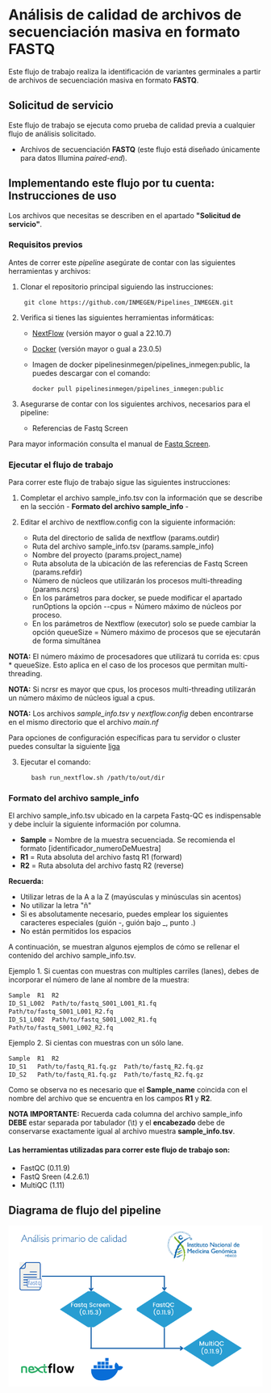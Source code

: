 # Análisis de calidad de archivos de secuenciación masiva en formato FASTQ

Este flujo de trabajo realiza la identificación de variantes germinales a partir de archivos de secuenciación masiva en formato **FASTQ**.

## Solicitud de servicio

Este flujo de trabajo se ejecuta como prueba de calidad previa a cualquier flujo de análisis solicitado.

- Archivos de secuenciación **FASTQ** (este flujo está diseñado únicamente para datos Illumina *paired-end*).

## Implementando este flujo por tu cuenta: Instrucciones de uso 

Los archivos que necesitas se describen en el apartado **"Solicitud de servicio"**.

### Requisitos previos

Antes de correr este *pipeline* asegúrate de contar con las siguientes herramientas y archivos:

1. Clonar el repositorio principal siguiendo las instrucciones:

		git clone https://github.com/INMEGEN/Pipelines_INMEGEN.git

2. Verifica si tienes las siguientes herramientas informáticas:
	- [NextFlow](https://www.nextflow.io/docs/latest/index.html) (versión mayor o gual a 22.10.7)
	- [Docker](https://docs.docker.com/) (versión mayor o gual a 23.0.5)
	- Imagen de docker pipelinesinmegen/pipelines_inmegen:public, la puedes descargar con el comando: 

          docker pull pipelinesinmegen/pipelines_inmegen:public

3. Asegurarse de contar con los siguientes archivos, necesarios para el pipeline:
   
	- Referencias de Fastq Screen

Para mayor información consulta el manual de [Fastq Screen](https://stevenwingett.github.io/FastQ-Screen/).

### Ejecutar el flujo de trabajo

Para correr este flujo de trabajo sigue las siguientes instrucciones:

 1. Completar el archivo sample_info.tsv con la información que se describe en la sección - **Formato del archivo sample_info** -
 2. Editar el archivo de nextflow.config con la siguiente información:

	- Ruta del directorio de salida de nextflow (params.outdir)
	- Ruta del archivo sample_info.tsv (params.sample_info)
	- Nombre del proyecto (params.project_name)
	- Ruta absoluta de la ubicación de las referencias de Fastq Screen (params.refdir)
	- Número de núcleos que utilizarán los procesos multi-threading (params.ncrs)
	- En los parámetros para docker, se puede modificar el apartado runOptions la opción --cpus = Número máximo de núcleos por proceso.
	- En los parámetros de Nextflow (executor) solo se puede cambiar la opción queueSize =  Número máximo de procesos que se ejecutarán de forma simultánea

**NOTA:** El número máximo de  procesadores que utilizará tu corrida es: cpus * queueSize. Esto aplica en el caso de los procesos que permitan multi-threading.

**NOTA:** Si ncrsr es mayor que cpus, los procesos multi-threading utilizarán un número máximo de núcleos igual a cpus.

**NOTA:** Los archivos *sample_info.tsv* y *nextflow.config* deben encontrarse en el mismo directorio que el archivo *main.nf*

Para opciones de configuración específicas para tu servidor o cluster puedes consultar la siguiente [liga](https://www.nextflow.io/docs/latest/config.html) 

  3. Ejecutar el comando: 

			bash run_nextflow.sh /path/to/out/dir


### Formato del archivo sample_info

El archivo sample_info.tsv ubicado en la carpeta Fastq-QC es indispensable y debe incluir la siguiente información por columna.

 - **Sample**  = Nombre de la muestra secuenciada. Se recomienda el formato [identificador_numeroDeMuestra]
 - **R1**      = Ruta absoluta del archivo fastq R1 (forward)
 - **R2**      = Ruta absoluta del archivo fastq R2 (reverse)

**Recuerda:** 
- Utilizar letras de la A a la Z (mayúsculas y minúsculas sin acentos)
- No utilizar la letra "ñ"
- Si es absolutamente necesario, puedes emplear los siguientes caracteres especiales (guión -, guión bajo _, punto .)
- No están permitidos los espacios 

A continuación, se muestran algunos ejemplos de cómo se rellenar el contenido del archivo sample_info.tsv.

Ejemplo 1. Si cuentas con muestras con multiples carriles (lanes), debes de incorporar el número de lane al nombre de la muestra:
 
	Sample	R1	R2
	ID_S1_L002	Path/to/fastq_S001_L001_R1.fq	Path/to/fastq_S001_L001_R2.fq
	ID_S1_L002	Path/to/fastq_S001_L002_R1.fq	Path/to/fastq_S001_L002_R2.fq


Ejemplo 2. Si cientas con muestras con un sólo lane.

	Sample	R1	R2
	ID_S1	Path/to/fastq_R1.fq.gz	Path/to/fastq_R2.fq.gz
	ID_S2	Path/to/fastq_R1.fq.gz	Path/to/fastq_R2.fq.gz

Como se observa no es necesario que el **Sample_name** coincida con el nombre del archivo que se encuentra en los campos **R1** y **R2**.

**NOTA IMPORTANTE:** Recuerda cada columna del archivo sample_info **DEBE** estar separada por tabulador (\t) y el **encabezado** debe de conservarse exactamente igual al archivo muestra **sample_info.tsv**.

#### Las herramientas utilizadas para correr este flujo de trabajo son:

 - FastQC (0.11.9)
 - FastQ Sreen (4.2.6.1)
 - MultiQC (1.11)

## Diagrama de flujo del pipeline 

![Flujo identificación de variantes germinal](../flowcharts/flow_FastqQC.PNG)

